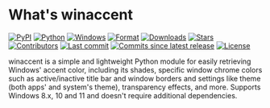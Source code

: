 # What's winaccent

[![PyPI](https://img.shields.io/pypi/v/winaccent?style=for-the-badge)](https://pypi.org/project/winaccent/)
[![Python](https://img.shields.io/badge/python-3.6+-blue?style=for-the-badge)]()
[![Windows](https://img.shields.io/badge/windows-8.0+-blue?style=for-the-badge)]()
[![Format](https://img.shields.io/pypi/format/winaccent?style=for-the-badge)](https://pypi.org/project/winaccent/)
[![Downloads](https://img.shields.io/pepy/dt/winaccent?style=for-the-badge)](https://pypi.org/project/winaccent/)
[![Stars](https://img.shields.io/github/stars/Valer100/winaccent?color=yellow&style=for-the-badge)](https://github.com/Valer100/winaccent/stargazers)
[![Contributors](https://img.shields.io/github/contributors/Valer100/winaccent?style=for-the-badge)](https://github.com/Valer100/winaccent/graphs/contributors)
[![Last commit](https://img.shields.io/github/last-commit/Valer100/winaccent?style=for-the-badge)](https://github.com/Valer100/winaccent/commits/main)
[![Commits since latest release](https://img.shields.io/github/commits-since/Valer100/winaccent/latest?style=for-the-badge)](https://github.com/Valer100/winaccent/commits/main)
[![License](https://img.shields.io/github/license/Valer100/winaccent?style=for-the-badge)](https://github.com/Valer100/winaccent/blob/main/LICENSE)

winaccent is a simple and lightweight Python module for easily retrieving Windows' accent color, including its shades, specific window chrome colors such as active/inactive title bar and window borders and settings like theme (both apps' and system's theme), transparency effects, and more. Supports Windows 8.x, 10 and 11 and doesn't require additional dependencies.